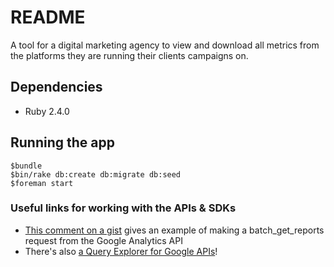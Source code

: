 # README

A tool for a digital marketing agency to view and download all metrics from the platforms they are running their clients campaigns on.

## Dependencies

* Ruby 2.4.0

## Running the app

```
$bundle
$bin/rake db:create db:migrate db:seed
$foreman start
```

### Useful links for working with the APIs & SDKs

* [This comment on a gist](https://gist.github.com/joost/5344705#gistcomment-1982619) gives an example of making a batch_get_reports request from the Google Analytics API
* There's also [a Query Explorer for Google APIs](https://ga-dev-tools.appspot.com/query-explorer/)!